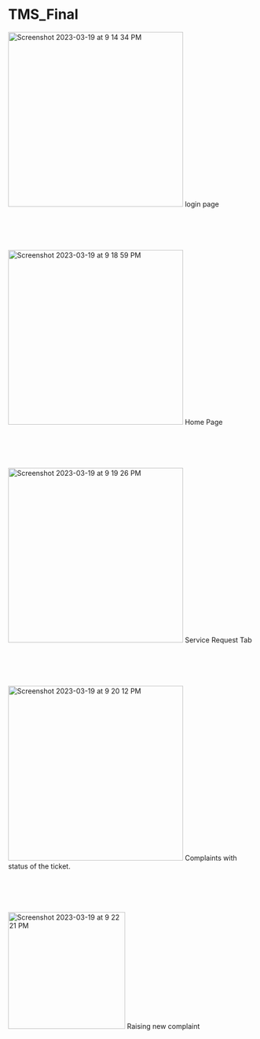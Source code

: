 # TMS_Final

<img width="356" alt="Screenshot 2023-03-19 at 9 14 34 PM" src="https://user-images.githubusercontent.com/117572766/226187516-402e9aee-3adb-4739-887d-3ece99ccc51f.png">
 login page
 <br/>
  <br/>
   <br/>
    <br/>
     <br/>
      <br/>
 
 <img width="356" alt="Screenshot 2023-03-19 at 9 18 59 PM" src="https://user-images.githubusercontent.com/117572766/226188022-f8741959-da61-4fc2-ab9d-d10502ee34f0.png">
Home Page

<br/>
  <br/>
   <br/>
    <br/>
     <br/>
      <br/>

<img width="356" alt="Screenshot 2023-03-19 at 9 19 26 PM" src="https://user-images.githubusercontent.com/117572766/226188086-2881fed7-645c-4e47-b9c1-d782a3000ef3.png">
Service Request Tab

<br/>
  <br/>
   <br/>
    <br/>
     <br/>
      <br/>


<img width="356" alt="Screenshot 2023-03-19 at 9 20 12 PM" src="https://user-images.githubusercontent.com/117572766/226188139-0feda685-21a0-4c37-bbf6-298ac692740d.png">
Complaints with status of the ticket.

<br/>
  <br/>
   <br/>
    <br/>
     <br/>
      <br/>


<img width="238" alt="Screenshot 2023-03-19 at 9 22 21 PM" src="https://user-images.githubusercontent.com/117572766/226188222-412a10cf-bd54-4796-8a2a-ee80a5ec620e.png">
Raising new complaint
